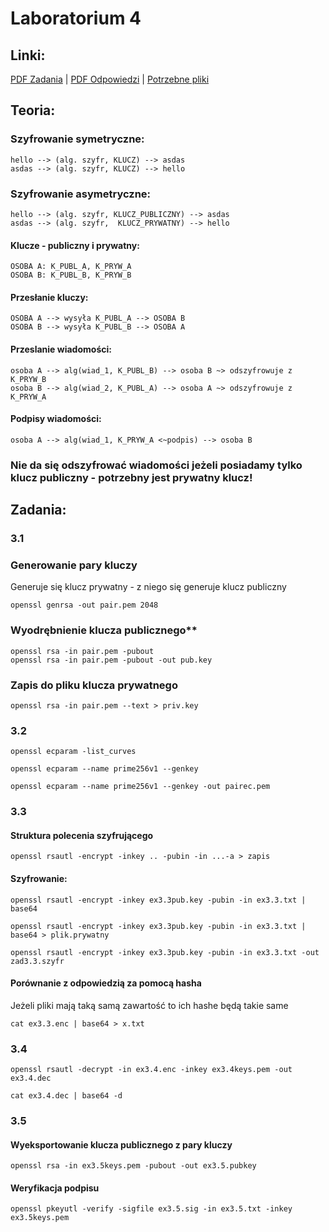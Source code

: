 # Laboratorium 4

## Linki:
[PDF Zadania](/Lab%204/lab3-student.pdf) | [PDF Odpowiedzi](/Lab%204/lab3-admin.pdf) | [Potrzebne pliki](/Lab%204/Pliki-3.zip)

## Teoria:

### Szyfrowanie symetryczne:
```
hello --> (alg. szyfr, KLUCZ) --> asdas
asdas --> (alg. szyfr, KLUCZ) --> hello
```

### Szyfrowanie asymetryczne:
```
hello --> (alg. szyfr, KLUCZ_PUBLICZNY) --> asdas
asdas --> (alg. szyfr,  KLUCZ_PRYWATNY) --> hello
```

#### Klucze - publiczny i prywatny:
```
OSOBA A: K_PUBL_A, K_PRYW_A
OSOBA B: K_PUBL_B, K_PRYW_B
```

#### Przesłanie kluczy:
```
OSOBA A --> wysyła K_PUBL_A --> OSOBA B
OSOBA B --> wysyła K_PUBL_B --> OSOBA A
```

#### Przeslanie wiadomości:
```
osoba A --> alg(wiad_1, K_PUBL_B) --> osoba B ~> odszyfrowuje z K_PRYW_B
osoba B --> alg(wiad_2, K_PUBL_A) --> osoba A ~> odszyfrowuje z K_PRYW_A
```

#### Podpisy wiadomości:
```
osoba A --> alg(wiad_1, K_PRYW_A <~podpis) --> osoba B
```

### Nie da się odszyfrować wiadomości jeżeli posiadamy tylko klucz publiczny  - potrzebny jest prywatny klucz!

## Zadania:

### 3.1
### Generowanie pary kluczy
Generuje się klucz prywatny - z niego się generuje klucz publiczny
```
openssl genrsa -out pair.pem 2048
```

### Wyodrębnienie klucza publicznego**
```
openssl rsa -in pair.pem -pubout
openssl rsa -in pair.pem -pubout -out pub.key
```

### Zapis do pliku klucza prywatnego
```
openssl rsa -in pair.pem --text > priv.key 
```

### 3.2
```
openssl ecparam -list_curves

openssl ecparam --name prime256v1 --genkey

openssl ecparam --name prime256v1 --genkey -out pairec.pem
```

### 3.3

#### Struktura polecenia szyfrującego
```
openssl rsautl -encrypt -inkey .. -pubin -in ...-a > zapis
```

#### Szyfrowanie:
```
openssl rsautl -encrypt -inkey ex3.3pub.key -pubin -in ex3.3.txt | base64

openssl rsautl -encrypt -inkey ex3.3pub.key -pubin -in ex3.3.txt | base64 > plik.prywatny

openssl rsautl -encrypt -inkey ex3.3pub.key -pubin -in ex3.3.txt -out zad3.3.szyfr
```

#### Porównanie z odpowiedzią za pomocą hasha
Jeżeli pliki mają taką samą zawartość to ich hashe będą takie same
```
cat ex3.3.enc | base64 > x.txt
```

### 3.4
```
openssl rsautl -decrypt -in ex3.4.enc -inkey ex3.4keys.pem -out ex3.4.dec 

cat ex3.4.dec | base64 -d
```

### 3.5

#### Wyeksportowanie klucza publicznego z pary kluczy
```
openssl rsa -in ex3.5keys.pem -pubout -out ex3.5.pubkey
```

#### Weryfikacja podpisu
```
openssl pkeyutl -verify -sigfile ex3.5.sig -in ex3.5.txt -inkey ex3.5keys.pem
```